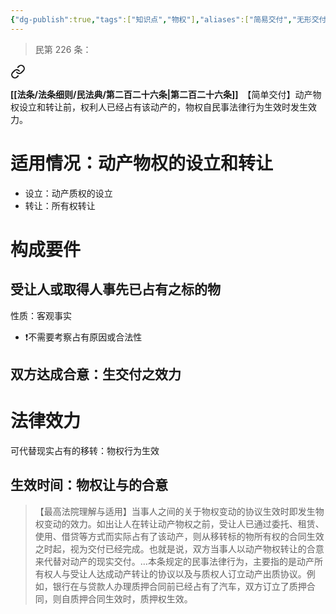 ```yaml
---
{"dg-publish":true,"tags":["知识点","物权"],"aliases":["简易交付","无形交付"],"permalink":"/学习笔记studyup/物权法学/简单交付/","dgPassFrontmatter":true,"created":"2024-11-27T21:42:53.631+08:00","updated":"2024-11-29T14:38:42.243+08:00"}
---
```


>民第 226 条：
<div class="transclusion internal-embed is-loaded"><a class="markdown-embed-link" href="/////#t226" aria-label="Open link"><svg xmlns="http://www.w3.org/2000/svg" width="24" height="24" viewBox="0 0 24 24" fill="none" stroke="currentColor" stroke-width="2" stroke-linecap="round" stroke-linejoin="round" class="svg-icon lucide-link"><path d="M10 13a5 5 0 0 0 7.54.54l3-3a5 5 0 0 0-7.07-7.07l-1.72 1.71"></path><path d="M14 11a5 5 0 0 0-7.54-.54l-3 3a5 5 0 0 0 7.07 7.07l1.71-1.71"></path></svg></a><div class="markdown-embed">



**[[法条/法条细则/民法典/第二百二十六条\|第二百二十六条]]**　【简单交付】动产物权设立和转让前，权利人已经占有该动产的，物权自民事法律行为生效时发生效力。 

</div></div>

# 适用情况：动产物权的设立和转让
- 设立：动产质权的设立
- 转让：所有权转让
# 构成要件
## 受让人或取得人事先已占有之标的物
性质：客观事实
- ❗不需要考察占有原因或合法性
## 双方达成合意：生交付之效力
# 法律效力
可代替现实占有的移转：物权行为生效
## 生效时间：物权让与的合意
>【最高法院理解与适用】当事人之间的关于物权变动的协议生效时即发生物权变动的效力。如出让人在转让动产物权之前，受让人已通过委托、租赁、使用、借贷等方式而实际占有了该动产，则从移转标的物所有权的合同生效之时起，视为交付已经完成。也就是说，双方当事人以动产物权转让的合意来代替对动产的现实交付。…本条规定的民事法律行为，主要指的是动产所有权人与受让人达成动产转让的协议以及与质权人订立动产出质协议。例如，银行在与贷款人办理质押合同前已经占有了汽车，双方订立了质押合同，则自质押合同生效时，质押权生效。